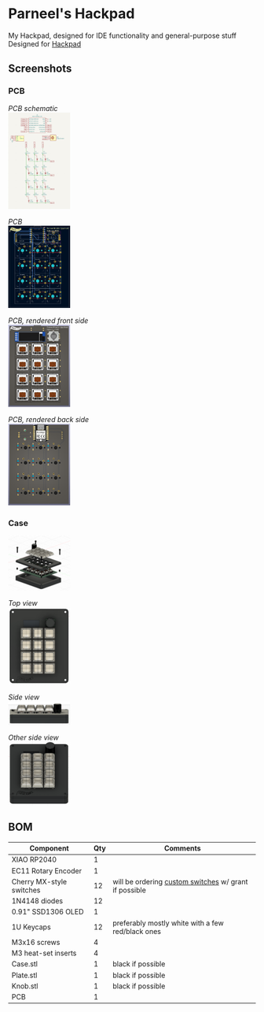 # Parneel's Hackpad
My Hackpad, designed for IDE functionality and general-purpose stuff \
Designed for [Hackpad](https://hackpad.hackclub.com)

## Screenshots
### PCB

*PCB schematic* \
<img src="assets/Schematic.png" alt="PCB Schematic" width="25%">

*PCB* \
<img src="assets/PCB.png" alt="PCB Routing" width="25%">

*PCB, rendered front side* \
<img src="assets/PCBFront.png" alt="PCB Front" width="25%">

*PCB, rendered back side* \
<img src="assets/PCBBack.png" alt="PCB Back" width="25%">

### Case
<img src="assets/SideView.png" alt="Case Side View" width="25%">

*Top view* \
<img src="assets/CaseTop.png" alt="Case Top View" width="25%">

*Side view* \
<img src="assets/CaseRight.png" alt="Case Side View" width="25%">

*Other side view* \
<img src="assets/CaseSide.png" alt="Case Side View 2" width="25%">

## BOM
| Component                | Qty | Comments                                                                                                                 |
|--------------------------|-----|--------------------------------------------------------------------------------------------------------------------------|
| XIAO RP2040              | 1   |                                                                                                                          |
| EC11 Rotary Encoder      | 1   |                                                                                                                          |
| Cherry MX-style switches | 12  | will be ordering [custom switches](https://divinikey.com/products/gateron-smoothie-linear-switches) w/ grant if possible |
| 1N4148 diodes            | 12  |                                                                                                                          |
| 0.91" SSD1306 OLED       | 1   |                                                                                                                          |
| 1U Keycaps                  | 12  | preferably mostly white with a few red/black ones                                                                        |
| M3x16 screws             | 4   |                                                                                                                          |
| M3 heat-set inserts      | 4   |                                                                                                                          |
| Case.stl                 | 1   | black if possible                                                                                                        |
| Plate.stl                | 1   | black if possible                                                                                                        |
| Knob.stl                 | 1   | black if possible                                                                                                        |
| PCB                      | 1   |          